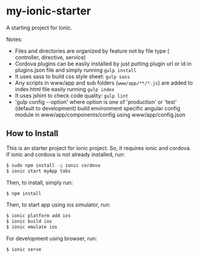 # my-ionic-starter
A starting project for Ionic.

Notes: 

- Files and directories are organized by feature not by file type ( controller, directive, service)
- Cordova plugins can be easliy installed by just putting plugin url or id in plugins.json file and simply running `gulp install`
- It uses sass to build css style sheet: `gulp sass` 
- Any scripts in www/app and sub folders (`www/app/**/*.js`) are added to index.html file easily running `gulp index` 
- It uses jshint to check code quality: `gulp lint`
- 'gulp config --option' where option is one of 'production' or 'test' (default to development) build environment specific angular config module in www/app/components/config using www/app/config.json

## How to Install

This is an starter project for ionic project. So, it requires ionic and cordova. If ionic and cordova is not already installed, run:

```bash
$ sudo npm install -g ionic cordova
$ ionic start myApp tabs
```
Then, to install, simply run: 

```bash
$ npm install
```
Then, to start app using ios simulator, run:

```bash
$ ionic platform add ios
$ ionic build ios
$ ionic emulate ios
```

For development using browser, run:

```bash
$ ionic serve
```
